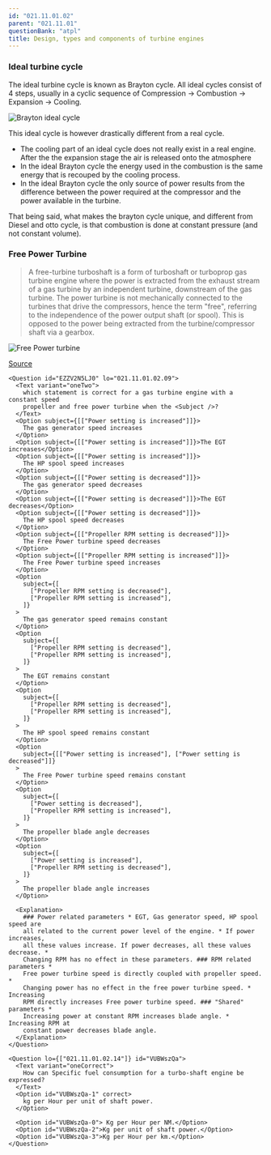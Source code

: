 ```yaml
---
id: "021.11.01.02"
parent: "021.11.01"
questionBank: "atpl"
title: Design, types and components of turbine engines
---
```


### Ideal turbine cycle

The ideal turbine cycle is known as Brayton cycle. All ideal cycles consist of 4
steps, usually in a cyclic sequence of Compression -> Combustion -> Expansion ->
Cooling.

![Brayton ideal cycle](images/021.11.01.2-02.png)

This ideal cycle is however drastically different from a real cycle.

- The cooling part of an ideal cycle does not really exist in a real engine.
  After the the expansion stage the air is released onto the atmosphere
- In the ideal Brayton cycle the energy used in the combustion is the same
  energy that is recouped by the cooling process.
- In the ideal Brayton cycle the only source of power results from the
  difference between the power required at the compressor and the power
  available in the turbine.

That being said, what makes the brayton cycle unique, and different from Diesel
and otto cycle, is that combustion is done at constant pressure (and not
constant volume).

### Free Power Turbine

> A free-turbine turboshaft is a form of turboshaft or turboprop gas turbine
> engine where the power is extracted from the exhaust stream of a gas turbine
> by an independent turbine, downstream of the gas turbine. The power turbine is
> not mechanically connected to the turbines that drive the compressors, hence
> the term "free", referring to the independence of the power output shaft (or
> spool). This is opposed to the power being extracted from the
> turbine/compressor shaft via a gearbox.

![Free Power turbine](images/021.11.01.2-01.png)

[Source](https://en.wikipedia.org/wiki/Free-turbine_turboshaft)

```tsx
<Question id="EZZV2N5LJ0" lo="021.11.01.02.09">
  <Text variant="oneTwo">
    which statement is correct for a gas turbine engine with a constant speed
    propeller and free power turbine when the <Subject />?
  </Text>
  <Option subject={[["Power setting is increased"]]}>
    The gas generator speed increases
  </Option>
  <Option subject={[["Power setting is increased"]]}>The EGT increases</Option>
  <Option subject={[["Power setting is increased"]]}>
    The HP spool speed increases
  </Option>
  <Option subject={[["Power setting is decreased"]]}>
    The gas generator speed decreases
  </Option>
  <Option subject={[["Power setting is decreased"]]}>The EGT decreases</Option>
  <Option subject={[["Power setting is decreased"]]}>
    The HP spool speed decreases
  </Option>
  <Option subject={[["Propeller RPM setting is decreased"]]}>
    The Free Power turbine speed decreases
  </Option>
  <Option subject={[["Propeller RPM setting is increased"]]}>
    The Free Power turbine speed increases
  </Option>
  <Option
    subject={[
      ["Propeller RPM setting is decreased"],
      ["Propeller RPM setting is increased"],
    ]}
  >
    The gas generator speed remains constant
  </Option>
  <Option
    subject={[
      ["Propeller RPM setting is decreased"],
      ["Propeller RPM setting is increased"],
    ]}
  >
    The EGT remains constant
  </Option>
  <Option
    subject={[
      ["Propeller RPM setting is decreased"],
      ["Propeller RPM setting is increased"],
    ]}
  >
    The HP spool speed remains constant
  </Option>
  <Option
    subject={[["Power setting is increased"], ["Power setting is decreased"]]}
  >
    The Free Power turbine speed remains constant
  </Option>
  <Option
    subject={[
      ["Power setting is decreased"],
      ["Propeller RPM setting is increased"],
    ]}
  >
    The propeller blade angle decreases
  </Option>
  <Option
    subject={[
      ["Power setting is increased"],
      ["Propeller RPM setting is decreased"],
    ]}
  >
    The propeller blade angle increases
  </Option>

  <Explanation>
    ### Power related parameters * EGT, Gas generator speed, HP spool speed are
    all related to the current power level of the engine. * If power increases,
    all these values increase. If power decreases, all these values decrease. *
    Changing RPM has no effect in these parameters. ### RPM related parameters *
    Free power turbine speed is directly coupled with propeller speed. *
    Changing power has no effect in the free power turbine speed. * Increasing
    RPM directly increases Free power turbine speed. ### "Shared" parameters *
    Increasing power at constant RPM increases blade angle. * Increasing RPM at
    constant power decreases blade angle.
  </Explanation>
</Question>
```

```tsx
<Question lo={["021.11.01.02.14"]} id="VUBWszQa">
  <Text variant="oneCorrect">
    How can Specific fuel consumption for a turbo-shaft engine be expressed?
  </Text>
  <Option id="VUBWszQa-1" correct>
    kg per Hour per unit of shaft power.
  </Option>

  <Option id="VUBWszQa-0"> Kg per Hour per NM.</Option>
  <Option id="VUBWszQa-2">Kg per unit of shaft power.</Option>
  <Option id="VUBWszQa-3">Kg per Hour per km.</Option>
</Question>
```

